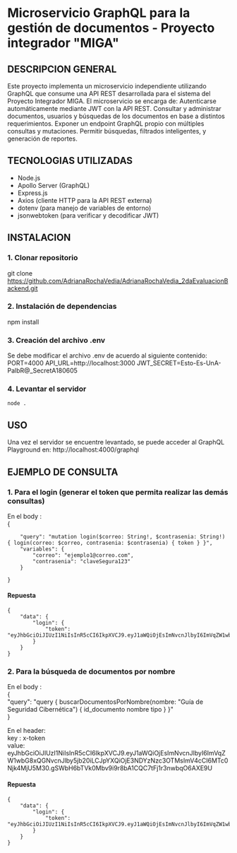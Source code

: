 # Microservicio GraphQL para la gestión de documentos - Proyecto integrador "MIGA"

## DESCRIPCION GENERAL

Este proyecto implementa un microservicio independiente utilizando GraphQL que consume una API REST desarrollada para el sistema del Proyecto Integrador MIGA. El microservicio se encarga de:
Autenticarse automáticamente mediante JWT con la API REST.
Consultar y administrar documentos, usuarios y búsquedas de los documentos en base a distintos requerimientos.
Exponer un endpoint GraphQL propio con múltiples consultas y mutaciones.
Permitir búsquedas, filtrados inteligentes, y generación de reportes.

## TECNOLOGIAS UTILIZADAS

- Node.js
- Apollo Server (GraphQL)
- Express.js
- Axios (cliente HTTP para la API REST externa)
- dotenv (para manejo de variables de entorno)
- jsonwebtoken (para verificar y decodificar JWT)

## INSTALACION

### 1. Clonar repositorio

git clone https://github.com/AdrianaRochaVedia/AdrianaRochaVedia_2daEvaluacionBackend.git

### 2. Instalación de dependencias

npm install

### 3. Creación del archivo .env

Se debe modificar el archivo .env de acuerdo al siguiente contenido: 
    PORT=4000
    API_URL=http://localhost:3000
    JWT_SECRET=Esto-Es-UnA-PalbR@_SecretA180605

### 4. Levantar el servidor

    node .

## USO

Una vez el servidor se encuentre levantado, se puede acceder al GraphQL Playground en:
    http://localhost:4000/graphql

## EJEMPLO DE CONSULTA

### 1. Para el login (generar el token que permita realizar las demás consultas)

En el body :  
    {  

        "query": "mutation login($correo: String!, $contrasenia: String!) { login(correo: $correo, contrasenia: $contrasenia) { token } }",  
        "variables": {  
            "correo": "ejemplo1@correo.com",  
            "contrasenia": "claveSegura123"  
        }  

    }  

#### Repuesta
    {  
        "data": {  
            "login": {  
                "token": "eyJhbGciOiJIUzI1NiIsInR5cCI6IkpXVCJ9.eyJ1aWQiOjEsImNvcnJlbyI6ImVqZW1wbG8xQGNvcnJlby5jb20iLCJpYXQiOjE3NDYzNzc3OTMsImV4cCI6MTc0Njk4MjU5M30.gSWbH6bTVk0Mbv9i9r8bA1CQC7tFj1r3nwbqO6AXE9U"  
            }  
        }  
    }  

### 2. Para la búsqueda de documentos por nombre

En el body :    
    {    
        "query": "query { buscarDocumentosPorNombre(nombre: \"Guía de Seguridad Cibernética\") { id_documento nombre tipo } }"   
    }    

En el header:    
        key : x-token  
        value: eyJhbGciOiJIUzI1NiIsInR5cCI6IkpXVCJ9.eyJ1aWQiOjEsImNvcnJlbyI6ImVqZW1wbG8xQGNvcnJlby5jb20iLCJpYXQiOjE3NDYzNzc3OTMsImV4cCI6MTc0Njk4MjU5M30.gSWbH6bTVk0Mbv9i9r8bA1CQC7tFj1r3nwbqO6AXE9U    

#### Repuesta  
    {   
        "data": {  
            "login": {    
                "token": "eyJhbGciOiJIUzI1NiIsInR5cCI6IkpXVCJ9.eyJ1aWQiOjEsImNvcnJlbyI6ImVqZW1wbG8xQGNvcnJlby5jb20iLCJpYXQiOjE3NDYzNzc3OTMsImV4cCI6MTc0Njk4MjU5M30.gSWbH6bTVk0Mbv9i9r8bA1CQC7tFj1r3nwbqO6AXE9U"  
            }    
        }    
    }   

